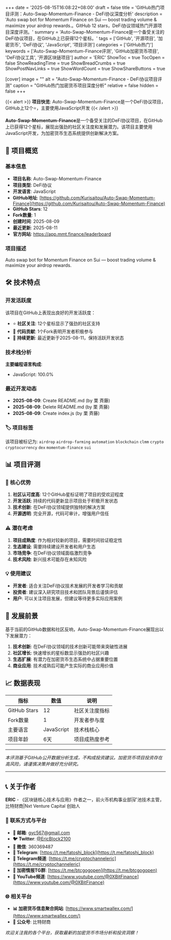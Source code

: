+++
date = '2025-08-15T16:08:22+08:00'
draft = false
title = 'GitHub热门项目评测：Auto-Swap-Momentum-Finance - DeFi协议深度分析'
description = 'Auto swap bot for Momentum Finance on Sui — boost trading volume & maximize your airdrop rewards.。GitHub 12 stars，DeFi协议领域热门开源项目深度评测。'
summary = 'Auto-Swap-Momentum-Finance是一个备受关注的DeFi协议项目，在GitHub上已获得12个星标。'
tags = ['GitHub', '开源项目', '加密货币', 'DeFi协议', 'JavaScript', '项目评测']
categories = ['GitHub热门']
keywords = ['Auto-Swap-Momentum-Finance评测', 'GitHub加密货币项目', 'DeFi协议工具', '开源区块链项目']
author = 'ERIC'
ShowToc = true
TocOpen = false
ShowReadingTime = true
ShowBreadCrumbs = true
ShowPostNavLinks = true
ShowWordCount = true
ShowShareButtons = true

[cover]
image = ""
alt = "Auto-Swap-Momentum-Finance - DeFi协议项目评测"
caption = "GitHub热门加密货币项目深度分析"
relative = false
hidden = false
+++

{{< alert >}}
**项目快览**: Auto-Swap-Momentum-Finance是一个DeFi协议项目，GitHub上12个⭐，主要使用JavaScript开发
{{< /alert >}}

**Auto-Swap-Momentum-Finance**是一个备受关注的DeFi协议项目，在GitHub上已获得12个星标，展现出强劲的社区关注度和发展潜力。该项目主要使用JavaScript开发，为加密货币生态系统提供创新解决方案。

## 🎯 项目概览

### 基本信息
- **项目名称**: Auto-Swap-Momentum-Finance
- **项目类型**: DeFi协议
- **开发语言**: JavaScript
- **GitHub地址**: [https://github.com/Kurisaitou/Auto-Swap-Momentum-Finance](https://github.com/Kurisaitou/Auto-Swap-Momentum-Finance)
- **GitHub Stars**: 12
- **Fork数量**: 1
- **创建时间**: 2025-08-09
- **最近更新**: 2025-08-11
- **官方网站**: https://app.mmt.finance/leaderboard

### 项目描述
Auto swap bot for Momentum Finance on Sui — boost trading volume & maximize your airdrop rewards.

## 🛠️ 技术特点

### 开发活跃度
该项目在GitHub上表现出良好的开发活跃度：
- ⭐ **社区关注**: 12个星标显示了强劲的社区支持
- 🔄 **代码贡献**: 1个Fork表明开发者积极参与
- 📅 **持续更新**: 最近更新于2025-08-11，保持活跃开发状态

### 技术栈分析

**主要编程语言构成**:
- JavaScript: 100.0%


### 最近开发动态
- **2025-08-09**: Create README.md (by 栗 斉藤)
- **2025-08-09**: Delete README.md (by 栗 斉藤)
- **2025-08-09**: Create index.js (by 栗 斉藤)


### 🏷️ 项目标签
该项目被标记为: `airdrop` `airdrop-farming` `automation` `blockchain` `clmm` `crypto` `cryptocurrency` `dex` `momentum-finance` `sui`


## 📊 项目评测

### 🎯 核心优势
1. **社区认可度高**: 12个GitHub星标证明了项目的受欢迎程度
2. **开发活跃**: 持续的代码更新显示项目处于积极开发状态
3. **技术创新**: 在DeFi协议领域提供独特的解决方案
4. **开源透明**: 完全开源，代码可审计，增强用户信任

### ⚠️ 潜在考虑
1. **项目成熟度**: 作为相对较新的项目，需要时间验证稳定性
2. **生态建设**: 需要持续建设开发者和用户生态
3. **市场竞争**: 在DeFi协议领域面临激烈竞争
4. **技术风险**: 新兴技术可能存在未知风险

### 💡 使用建议
- **开发者**: 适合关注DeFi协议技术发展的开发者学习和贡献
- **投资者**: 建议深入研究项目技术和团队背景后谨慎评估
- **用户**: 可以关注项目发展，但建议等待更多实际应用案例

## 🔮 发展前景

基于当前的GitHub数据和社区反响，Auto-Swap-Momentum-Finance展现出以下发展潜力：

1. **技术创新**: 在DeFi协议领域的技术创新可能带来突破性进展
2. **社区增长**: 快速增长的星标数显示强劲的社区兴趣
3. **生态扩展**: 有潜力在加密货币生态系统中占据重要位置
4. **商业应用**: 技术成熟后可能产生实际的商业应用价值

## 📈 数据表现

| 指标 | 数值 | 说明 |
|------|------|------|
| GitHub Stars | 12 | 社区关注度指标 |
| Fork数量 | 1 | 开发者参与度 |
| 主要语言 | JavaScript | 技术栈核心 |
| 项目年龄 | 6天 | 项目成熟度参考 |

---

*本评测基于GitHub公开数据分析生成，不构成投资建议。加密货币项目投资存在高风险，请谨慎决策并做好充分研究。*

---

## 📞 关于作者

**ERIC** - 《区块链核心技术与应用》作者之一，前火币机构事业部|矿池技术主管，比特财商|Nxt Venture Capital 创始人

### 🔗 联系方式与平台

- **📧 邮箱**: [gyc567@gmail.com](mailto:gyc567@gmail.com)
- **🐦 Twitter**: [@EricBlock2100](https://twitter.com/EricBlock2100)
- **💬 微信**: 360369487
- **📱 Telegram**: [https://t.me/fatoshi_block](https://t.me/fatoshi_block)
- **📢 Telegram频道**: [https://t.me/cryptochanneleric](https://t.me/cryptochanneleric)
- **👥 加密情报TG群**: [https://t.me/btcgogopen](https://t.me/btcgogopen)
- **🎥 YouTube频道**: [https://www.youtube.com/@0XBitFinance](https://www.youtube.com/@0XBitFinance)

### 🌐 相关平台

- **📊 加密货币信息聚合网站**: [https://www.smartwallex.com/](https://www.smartwallex.com/)
- **📖 公众号**: 比特财商

*欢迎关注我的各个平台，获取最新的加密货币市场分析和投资洞察！*
